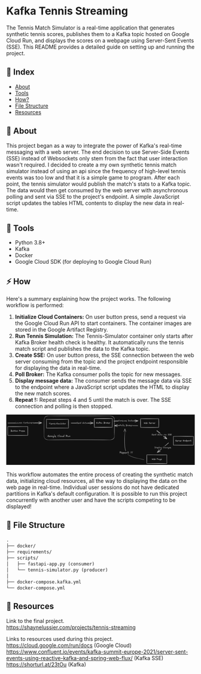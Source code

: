 # Kafka Tennis Streaming
The Tennis Match Simulator is a real-time application that generates synthetic tennis scores, publishes them to a Kafka topic hosted on Google Cloud Run, and displays the scores on a webpage using Server-Sent Events (SSE). This README provides a detailed guide on setting up and running the project.

## :ledger: Index

- [About](#beginner-about)
- [Tools](#toolbox-tools)
- [How?](#zap-how)
- [File Structure](#file_folder-file-structure)
- [Resources](#page_facing_up-resources)

##  :beginner: About
This project began as a way to integrate the power of Kafka's real-time messaging with a web server. The end decision to use Server-Side Events (SSE) instead of Websockets only stem from the fact that user interaction wasn't required. I decided to create a my own synthetic tennis match simulator instead of using an api since the frequency of high-level tennis events was too low and that it is a simple game to program. After each point, the tennis simulator would publish the match's stats to a Kafka topic. The data would then get consumed by the web server with asynchronous polling and sent via SSE to the project's endpoint. A simple JavaScript script updates the tables HTML contents to display the new data in real-time.

##  :toolbox: Tools
- Python 3.8+
- Kafka
- Docker
- Google Cloud SDK (for deploying to Google Cloud Run)

## :zap: How
Here's a summary explaining how the project works.
The following workflow is performed:

1. **Initialize Cloud Containers:** On user button press, send a request via the Google Cloud Run API to start containers. The container images are stored in the Google Artifact Registry.
2. **Run Tennis Simulation:** The Tennis-Simulator container only starts after Kafka Broker health check is healthy. It automatically runs the tennis match script and publishes the data to the Kafka topic.
3. **Create SSE:** On user button press, the SSE connection between the web server consuming from the topic and the project endpoint responsible for displaying the data in real-time.
4. **Poll Broker:** The Kafka consumer polls the topic for new messages.
5. **Display message data:** The consumer sends the message data via SSE to the endpoint where a JavaScript script updates the HTML to display the new match scores.
6. **Repeat !:** Repeat steps 4 and 5 until the match is over. The SSE connection and polling is then stopped.

![Diagram](images/3x.png)

This workflow automates the entire process of creating the synthetic match data, initializing cloud resources, all the way to displaying the data on the web page in real-time. Individual user sessions do not have dedicated partitions in Kafka's default configuration. It is possible to run this project concurrently with another user and have the scripts competing to be displayed!


##  :file_folder: File Structure

```
.
├── docker/
├── requirements/
├── scripts/
│   ├── fastapi-app.py (consumer)
│   └── tennis-simulator.py (producer)
│
├── docker-compose.kafka.yml
└── docker-compose.yml
```

##  :page_facing_up: Resources
Link to the final project.\
https://shaynelussier.com/projects/tennis-streaming

Links to resources used during this project.
https://cloud.google.com/run/docs (Google Cloud)\
https://www.confluent.io/events/kafka-summit-europe-2021/server-sent-events-using-reactive-kafka-and-spring-web-flux/ (Kafka SSE)\
https://shorturl.at/23tOu (Kafka)
